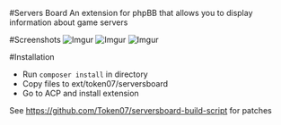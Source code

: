 #Servers Board
An extension for phpBB that allows you to display information about game servers

#Screenshots
![Imgur](https://i.imgur.com/GdqOLZB.png)
![Imgur](http://i.imgur.com/8PnqG3F.png)
![Imgur](http://i.imgur.com/HKQlTpV.png)

#Installation
* Run `composer install` in directory
* Copy files to ext/token07/serversboard
* Go to ACP and install extension

See https://github.com/Token07/serversboard-build-script for patches
